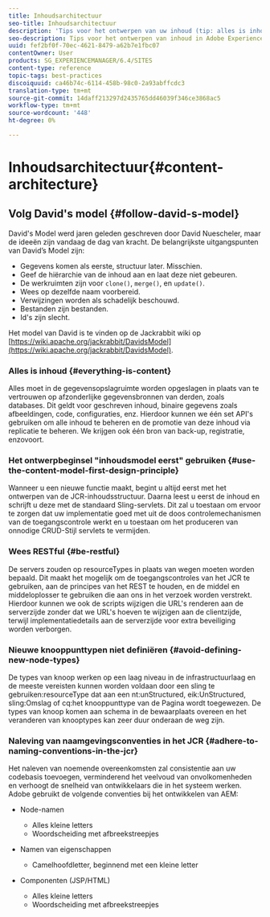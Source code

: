 ```yaml
---
title: Inhoudsarchitectuur
seo-title: Inhoudsarchitectuur
description: 'Tips voor het ontwerpen van uw inhoud (tip: alles is inhoud)'
seo-description: Tips voor het ontwerpen van inhoud in Adobe Experience Manager (AEM). (hint - alles is inhoud)
uuid: fef2bf0f-70ec-4621-8479-a62b7e1fbc07
contentOwner: User
products: SG_EXPERIENCEMANAGER/6.4/SITES
content-type: reference
topic-tags: best-practices
discoiquuid: ca46b74c-6114-458b-98c0-2a93abffcdc3
translation-type: tm+mt
source-git-commit: 14daff213297d2435765dd46039f346ce3868ac5
workflow-type: tm+mt
source-wordcount: '448'
ht-degree: 0%

---
```



# Inhoudsarchitectuur{#content-architecture}

## Volg David&#39;s model {#follow-david-s-model}

David&#39;s Model werd jaren geleden geschreven door David Nuescheler, maar de ideeën zijn vandaag de dag van kracht. De belangrijkste uitgangspunten van David’s Model zijn:

* Gegevens komen als eerste, structuur later. Misschien.
* Geef de hiërarchie van de inhoud aan en laat deze niet gebeuren.
* De werkruimten zijn voor `clone()`, `merge()`, en `update()`.
* Wees op dezelfde naam voorbereid.
* Verwijzingen worden als schadelijk beschouwd.
* Bestanden zijn bestanden.
* Id&#39;s zijn slecht.

Het model van David is te vinden op de Jackrabbit wiki op [https://wiki.apache.org/jackrabbit/DavidsModel](https://wiki.apache.org/jackrabbit/DavidsModel).

### Alles is inhoud {#everything-is-content}

Alles moet in de gegevensopslagruimte worden opgeslagen in plaats van te vertrouwen op afzonderlijke gegevensbronnen van derden, zoals databases. Dit geldt voor geschreven inhoud, binaire gegevens zoals afbeeldingen, code, configuraties, enz. Hierdoor kunnen we één set API&#39;s gebruiken om alle inhoud te beheren en de promotie van deze inhoud via replicatie te beheren. We krijgen ook één bron van back-up, registratie, enzovoort.

### Het ontwerpbeginsel &quot;inhoudsmodel eerst&quot; gebruiken {#use-the-content-model-first-design-principle}

Wanneer u een nieuwe functie maakt, begint u altijd eerst met het ontwerpen van de JCR-inhoudsstructuur. Daarna leest u eerst de inhoud en schrijft u deze met de standaard Sling-servlets. Dit zal u toestaan om ervoor te zorgen dat uw implementatie goed met uit de doos controlemechanismen van de toegangscontrole werkt en u toestaan om het produceren van onnodige CRUD-Stijl servlets te vermijden.

### Wees RESTful {#be-restful}

De servers zouden op resourceTypes in plaats van wegen moeten worden bepaald. Dit maakt het mogelijk om de toegangscontroles van het JCR te gebruiken, aan de principes van het REST te houden, en de middel en middeloplosser te gebruiken die aan ons in het verzoek worden verstrekt. Hierdoor kunnen we ook de scripts wijzigen die URL&#39;s renderen aan de serverzijde zonder dat we URL&#39;s hoeven te wijzigen aan de clientzijde, terwijl implementatiedetails aan de serverzijde voor extra beveiliging worden verborgen.

### Nieuwe knooppunttypen niet definiëren {#avoid-defining-new-node-types}

De types van knoop werken op een laag niveau in de infrastructuurlaag en de meeste vereisten kunnen worden voldaan door een sling te gebruiken:resourceType dat aan een nt:unStructured, eik:UnStructured, sling:Omslag of cq:het knooppunttype van de Pagina wordt toegewezen. De types van knoop komen aan schema in de bewaarplaats overeen en het veranderen van knooptypes kan zeer duur onderaan de weg zijn.

### Naleving van naamgevingsconventies in het JCR {#adhere-to-naming-conventions-in-the-jcr}

Het naleven van noemende overeenkomsten zal consistentie aan uw codebasis toevoegen, verminderend het veelvoud van onvolkomenheden en verhoogt de snelheid van ontwikkelaars die in het systeem werken. Adobe gebruikt de volgende conventies bij het ontwikkelen van AEM:

* Node-namen

   * Alles kleine letters
   * Woordscheiding met afbreekstreepjes

* Namen van eigenschappen

   * Camelhoofdletter, beginnend met een kleine letter

* Componenten (JSP/HTML)

   * Alles kleine letters
   * Woordscheiding met afbreekstreepjes


